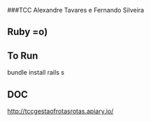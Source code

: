 ###TCC Alexandre Tavares e Fernando Silveira

## Ruby =o) 

## To Run
bundle install
rails s

## DOC
http://tccgestaofrotasrotas.apiary.io/